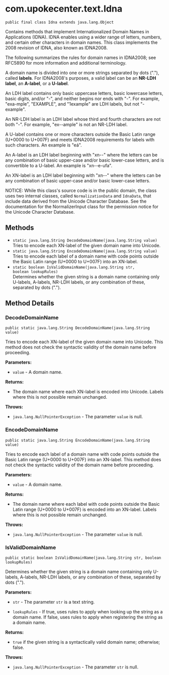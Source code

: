 # com.upokecenter.text.Idna

    public final class Idna extends java.lang.Object

<p>Contains methods that implement Internationalized Domain Names in
 Applications (IDNA). IDNA enables using a wider range of letters,
 numbers, and certain other characters in domain names. This class
 implements the 2008 revision of IDNA, also known as IDNA2008.</p>
 <p>The following summarizes the rules for domain names in IDNA2008;
 see RFC5890 for more information and additional terminology.</p> <p>A
 domain name is divided into one or more strings separated by dots
  ("."), called <b>labels</b>. For IDNA2008's purposes, a valid label
 can be an <b>NR-LDH label</b>, an <b>A-label</b>, or a
 <b>U-label</b>.</p> <p>An LDH label contains only basic uppercase
  letters, basic lowercase letters, basic digits, and/or "-", and
  neither begins nor ends with "-". For example, "exa-mple", "EXAMPLE",
  and "1example" are LDH labels, but not "-example".</p> <p>An NR-LDH
 label is an LDH label whose third and fourth characters are not both
  "-". For example, "ex--ample" is not an NR-LDH label.</p> <p>A U-label
 contains one or more characters outside the Basic Latin range (U+0000
 to U+007F) and meets IDNA2008 requirements for labels with such
  characters. An example is "eá".</p> <p>An A-label is an LDH label
  beginning with "xn--" where the letters can be any combination of
 basic upper-case and/or basic lower-case letters, and is convertible
  to a U-label. An example is "xn--e-ufa".</p> <p>An XN-label is an LDH
  label beginning with "xn--" where the letters can be any combination
 of basic upper-case and/or basic lower-case letters.</p> <p>NOTICE:
 While this class's source code is in the public domain, the class uses
 two internal classes, called <code>NormalizationData</code> and
 <code>IdnaData</code>, that include data derived from the Unicode Character
 Database. See the documentation for the NormalizerInput class for the
 permission notice for the Unicode Character Database.</p>

## Methods

* `static java.lang.String DecodeDomainName​(java.lang.String value)`<br>
 Tries to encode each XN-label of the given domain name into Unicode.
* `static java.lang.String EncodeDomainName​(java.lang.String value)`<br>
 Tries to encode each label of a domain name with code points outside the
 Basic Latin range (U+0000 to U+007F) into an XN-label.
* `static boolean IsValidDomainName​(java.lang.String str,
                 boolean lookupRules)`<br>
 Determines whether the given string is a domain name containing only
 U-labels, A-labels, NR-LDH labels, or any combination of these,
  separated by dots (".").

## Method Details

### DecodeDomainName
    public static java.lang.String DecodeDomainName​(java.lang.String value)
Tries to encode each XN-label of the given domain name into Unicode. This
 method does not check the syntactic validity of the domain name
 before proceeding.

**Parameters:**

* <code>value</code> - A domain name.

**Returns:**

* The domain name where each XN-label is encoded into Unicode. Labels
 where this is not possible remain unchanged.

**Throws:**

* <code>java.lang.NullPointerException</code> - The parameter <code>value</code> is null.

### EncodeDomainName
    public static java.lang.String EncodeDomainName​(java.lang.String value)
Tries to encode each label of a domain name with code points outside the
 Basic Latin range (U+0000 to U+007F) into an XN-label. This method
 does not check the syntactic validity of the domain name before
 proceeding.

**Parameters:**

* <code>value</code> - A domain name.

**Returns:**

* The domain name where each label with code points outside the Basic
 Latin range (U+0000 to U+007F) is encoded into an XN-label. Labels
 where this is not possible remain unchanged.

**Throws:**

* <code>java.lang.NullPointerException</code> - The parameter <code>value</code> is null.

### IsValidDomainName
    public static boolean IsValidDomainName​(java.lang.String str, boolean lookupRules)
Determines whether the given string is a domain name containing only
 U-labels, A-labels, NR-LDH labels, or any combination of these,
  separated by dots (".").

**Parameters:**

* <code>str</code> - The parameter <code>str</code> is a text string.

* <code>lookupRules</code> - If true, uses rules to apply when looking up the string
 as a domain name. If false, uses rules to apply when registering the
 string as a domain name.

**Returns:**

* <code>true</code> if the given string is a syntactically valid domain
 name; otherwise; false.

**Throws:**

* <code>java.lang.NullPointerException</code> - The parameter <code>str</code> is null.
